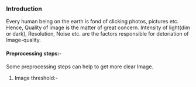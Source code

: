 ### Introduction
Every human being on the earth is fond of clicking photos, pictures etc. Hence, Quality of image is the matter of great concern. Intensity of light(dim or dark), Resolution, Noise etc. are the factors responsible for detoriation of Image-quality.

#### Preprocessing steps:-
Some preprocessing steps can help to get more clear Image.

1. Image threshold:- 
